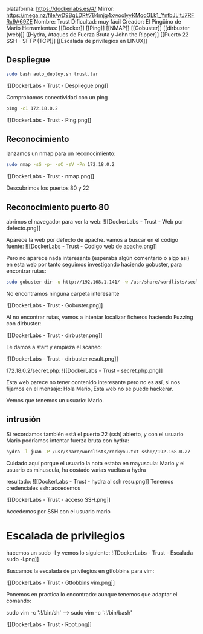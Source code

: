 plataforma: https://dockerlabs.es/#/
Mirror: https://mega.nz/file/wD9BgLDR#784mjg4xwoolyyKMqdGLk1_YntbJLItJ7RFRx9A69ZE
Nombre: Trust
Dificultad: muy fácil
Creador:  El Pingüino de Mario
Herramientas:
[[Docker]]
[[Ping]]
[[NMAP]]
[[Gobuster]]
[[dirbuster (web)]]
[[Hydra, Ataques de Fuerza Bruta y John the Ripper]]
[[Puerto 22 SSH - SFTP (TCP)]]
[[Escalada de privilegios en LINUX]]


## Despliegue

```sh fold:"Levantamos la maquina en docker"
sudo bash auto_deploy.sh trust.tar 
```

![[DockerLabs - Trust - Despliegue.png]]


Comprobamos conectividad con un ping
```sh fold:"ping a la maquina"
pìng -c1 172.18.0.2
```

![[DockerLabs - Trust - Ping.png]]

## Reconocimiento
lanzamos un nmap para un reconocimiento:

```sh fold:"Nmap"
sudo nmap -sS -p- -sC -sV -Pn 172.18.0.2
```

![[DockerLabs - Trust - nmap.png]]

Descubrimos los puertos 
80 y  22

## Reconocimiento puerto 80

abrimos el navegador para ver la web:
![[DockerLabs - Trust - Web por defecto.png]]

Aparece la web por defecto de apache.
vamos a buscar en el código fuente:
![[DockerLabs - Trust - Codigo web de apache.png]]

Pero no aparece nada interesante (esperaba algún comentario o algo así) en esta web
por tanto seguimos investigando haciendo gobuster, para encontrar rutas:

```sh fold:"Gobuster"
sudo gobuster dir -u http://192.168.1.141/ -w /usr/share/wordlists/seclists/Discovery/Web-Content/directory-list-lowercase-2.3-medium.txt 
```

No encontramos ninguna  carpeta interesante

![[DockerLabs - Trust - Gobuster.png]]

Al no encontrar rutas, vamos a intentar localizar ficheros haciendo Fuzzing con dirbuster:

![[DockerLabs - Trust - dirbuster.png]]


Le damos a start y empieza el scaneo:

![[DockerLabs - Trust - dirbuster result.png]]


172.18.0.2/secret.php:
![[DockerLabs - Trust - secret.php.png]]



Esta web parece no tener contenido interesante pero no es así, si nos fijamos en el mensaje:
Hola Mario,
Esta web no se puede hackerar.


Vemos que tenemos un usuario: Mario.

## intrusión

Si recordamos también está el puerto 22 (ssh) abierto, y con el usuario Mario podríamos intentar fuerza bruta con hydra:
```sh fold:"fuerza bruta al ssh con hydra"
hydra -l juan -P /usr/share/wordlists/rockyou.txt ssh://192.168.0.27
```

Cuidado aquí porque el usuario la nota estaba en mayuscula: Mario y el usuario es minuscula, 
ha costado varias vueltas a hydra

resultado:
![[DockerLabs - Trust - hydra al ssh resu.png]]
Tenemos credenciales ssh: accedemos

![[DockerLabs - Trust - acceso SSH.png]]

Accedemos por SSH con el usuario mario

# Escalada de privilegios

hacemos un sudo -l y vemos lo siguiente:
![[DockerLabs - Trust - Escalada sudo -l.png]]

Buscamos la escalada de privilegios en gtfobbins para vim:

![[DockerLabs - Trust - Gtfobbins vim.png]]


Ponemos en practica lo encontrado:
aunque tenemos que adaptar el comando:


sudo vim -c ':!/bin/sh' --> sudo vim -c ':!/bin/bash'


![[DockerLabs - Trust - Root.png]]